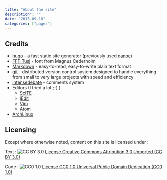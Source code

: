 ```yaml
---
title: "About the site"
description": ""
date: "2013-09-18"
categories: ["pages"]
---
```


## Credits

* [hugo](http://hugo.spf13.com/) - a fast static site generator (previously used [nanoc](http://nanoc.stoneship.org/))
* [FFF_Tusj](http://www.fontsquirrel.com/fonts/FFF-Tusj) - font from Magnus Cederholm
* [Markdown](http://daringfireball.net/projects/markdown/) - easy-to-read, easy-to-write plain text format
* [git](http://git-scm.com/) - distributed version control system designed to handle everything from small to very large projects with speed and efficiency
* [intensedebate](http://intensedebate.com/) - comments system
* Editors (I tried a lot ;-) )
  * [SciTE](http://http://www.scintilla.org/SciTE.html)
  * [jEdit](http://jedit.org/)
  * [Vim](http://www.vim.org/)
  * [Atom](https://atom.io/)
* [ArchLinux](http://distrowatch.com/table.php?distribution=arch)

## Licensing

Except where otherwise noted, content on this site is licensed under :

Text : ![CC BY 3.0](http://i.creativecommons.org/l/by/3.0/88x31.png) [License Creative Commons Attribution 3.0 Unported (CC BY 3.0)](http://creativecommons.org/licenses/by/3.0/deed.fr)

Code : ![CC0 1.0](http://i.creativecommons.org/p/zero/1.0/88x31.png) [License CC0 1.0 Universal Public Domain Dedication (CC0 1.0)](http://creativecommons.org/publicdomain/zero/1.0/)
